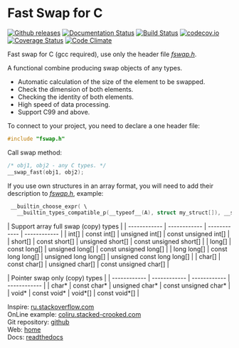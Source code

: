 # Fast Swap for C

[![Github releases](https://img.shields.io/github/downloads/PetersSharp/Fast-Swap-for-C/total.svg)](https://GitHub.com/PetersSharp/Fast-Swap-for-C/releases/)
[![Documentation Status](https://readthedocs.org/projects/fast-swap-for-c/badge/?version=latest)](https://fast-swap-for-c.readthedocs.io/en/latest/?badge=latest)
[![Build Status](https://travis-ci.org/PetersSharp/Fast-Swap-for-C.svg)](https://travis-ci.org/PetersSharp/Fast-Swap-for-C)
[![codecov.io](https://codecov.io/github/PetersSharp/Fast-Swap-for-C/coverage.svg?branch=master)](https://codecov.io/github/PetersSharp/Fast-Swap-for-C?branch=master)
[![Coverage Status](https://codeclimate.com/github/PetersSharp/Fast-Swap-for-C/badges/coverage.svg)](https://codeclimate.com/github/PetersSharp/Fast-Swap-for-C/coverage)
[![Code Climate](https://codeclimate.com/github/PetersSharp/Fast-Swap-for-C/badges/gpa.svg)](https://codeclimate.com/github/PetersSharp/Fast-Swap-for-C)

Fast swap for C (gcc required), use only the header file [_fswap.h_](https://github.com/PetersSharp/Fast-Swap-for-C/blob/master/fswap.h).

A functional combine producing swap objects of any types.
- Automatic calculation of the size of the element to be swapped.
- Check the dimension of both elements.
- Checking the identity of both elements.
- High speed of data processing.
- Support C99 and above.

To connect to your project, you need to declare a one header file:

```C
#include "fswap.h"
```

Call swap method:
```C
/* obj1, obj2 - any C types. */
__swap_fast(obj1, obj2);
```

If you use own structures in an array format, you will need to add their description to [_fswap.h_](
https://github.com/PetersSharp/Fast-Swap-for-C/blob/master/fswap.h), example:
```C
 __builtin_choose_expr( \
   __builtin_types_compatible_p(__typeof__(A), struct my_struct[]), __swap_p(A, B, sizeof(A), sizeof(B)), \
```

|  Support array full swap (copy) types |
| ------------ | ------------ | ------------ | ------------ |
| int[] | const int[] | unsigned int[] | const unsigned int[] |
| short[] | const short[] | unsigned short[] | const unsigned short[] |
| long[] | const long[] | unsigned long[] | const unsigned long[] |
| long long[] | const long long[] | unsigned long long[] | unsigned const long long[] |
| char[] | const char[] | unsigned char[] | const unsigned char[] |

|  Pointer swap only (copy) types |
| ------------ | ------------ | ------------ | ------------ |
| char* | const char* | unsigned char* | const unsigned char* |
| void* | const void* | void*[] | const void*[] |



Inspire:        [ru.stackoverflow.com](https://ru.stackoverflow.com/questions/836089/%d0%9e%d0%b1%d0%bc%d0%b5%d0%bd-%d1%87%d0%b5%d1%80%d0%b5%d0%b7-%d1%83%d0%ba%d0%b0%d0%b7%d0%b0%d1%82%d0%b5%d0%bb%d0%b8/836167#836167)  
OnLine example: [coliru.stacked-crooked.com](http://coliru.stacked-crooked.com/a/be12a57be0162860)  
Git repository: [github](https://github.com/PetersSharp/Fast-Swap-for-C)  
Web:            [home](https://peterssharp.github.io/Fast-Swap-for-C/)   
Docs:           [readthedocs](https://fast-swap-for-c.readthedocs.io/en/latest/?badge=latest)

